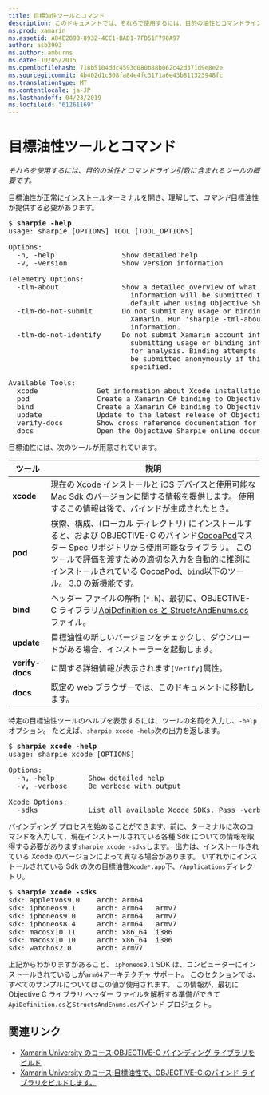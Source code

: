 ```yaml
---
title: 目標油性ツールとコマンド
description: このドキュメントでは、それらで使用するには、目的の油性とコマンドライン引数に含まれているツールの概要を示します。
ms.prod: xamarin
ms.assetid: A84E209B-8932-4CC1-BAD1-7FD51F798A97
author: asb3993
ms.author: amburns
ms.date: 10/05/2015
ms.openlocfilehash: 718b5104ddc4593d080b88b062c42d371d9e8e2e
ms.sourcegitcommit: 4b402d1c508fa84e4fc3171a6e43b811323948fc
ms.translationtype: MT
ms.contentlocale: ja-JP
ms.lasthandoff: 04/23/2019
ms.locfileid: "61261169"
---
```

# <a name="objective-sharpie-tools--commands"></a>目標油性ツールとコマンド

_それらを使用するには、目的の油性とコマンドライン引数に含まれるツールの概要です。_

<style type="text/css"> .terminal 青 {色: rgb(10,96,254);} .terminal 緑 {color: rgb(12,156,26);} .terminal マゼンタ {色: rgb(152,12,103);} </style>


目標油性が正常に[インストール](~/cross-platform/macios/binding/objective-sharpie/get-started.md)ターミナルを開き、理解して、<em>コマンド</em>目標油性が提供する必要があります。

<pre>$ <b>sharpie -help</b>
usage: sharpie [OPTIONS] TOOL [TOOL_OPTIONS]

Options:
  -h, -help                Show detailed help
  -v, -version             Show version information

Telemetry Options:
  -tlm-about               Show a detailed overview of what usage and binding
                             information will be submitted to Xamarin by
                             default when using Objective Sharpie.
  -tlm-do-not-submit       Do not submit any usage or binding information to
                             Xamarin. Run 'sharpie -tml-about' for more
                             information.
  -tlm-do-not-identify     Do not submit Xamarin account information when
                             submitting usage or binding information to Xamarin
                             for analysis. Binding attempts and usage data will
                             be submitted anonymously if this option is
                             specified.

Available Tools:
  xcode              Get information about Xcode installations and available SDKs.
  pod                Create a Xamarin C# binding to Objective-C CocoaPods
  bind               Create a Xamarin C# binding to Objective-C APIs
  update             Update to the latest release of Objective Sharpie
  verify-docs        Show cross reference documentation for [Verify] attributes
  docs               Open the Objective Sharpie online documentation</pre>

目標油性には、次のツールが用意されています。

|ツール|説明|
|--- |--- |
|**xcode**|現在の Xcode インストールと iOS デバイスと使用可能な Mac Sdk のバージョンに関する情報を提供します。 使用するこの情報は後で、バインドが生成されたとき。|
|**pod**|検索、構成、(ローカル ディレクトリ) にインストールすると、および OBJECTIVE-C のバインド[CocoaPod](https://cocoapods.org/)マスター Spec リポジトリから使用可能なライブラリ。 このツールで評価を渡すための適切な入力を自動的に推測にインストールされている CocoaPod、`bind`以下のツール。 3.0 の新機能です。|
|**bind**|ヘッダー ファイルの解析 (`*.h`)、最初に、OBJECTIVE-C ライブラリ[ApiDefinition.cs と StructsAndEnums.cs](~/cross-platform/macios/binding/objective-sharpie/platform/apidefinitions-structsandenums.md)ファイル。|
|**update**|目標油性の新しいバージョンをチェックし、ダウンロードがある場合、インストーラーを起動します。|
|**verify-docs**|に関する詳細情報が表示されます`[Verify]`属性。|
|**docs**|既定の web ブラウザーでは、このドキュメントに移動します。|

特定の目標油性ツールのヘルプを表示するには、ツールの名前を入力し、`-help`オプション。 たとえば、`sharpie xcode -help`次の出力を返します。

<pre>$ <b>sharpie xcode -help</b>
usage: sharpie xcode [OPTIONS]

Options:
  -h, -help        Show detailed help
  -v, -verbose     Be verbose with output

Xcode Options:
  -sdks            List all available Xcode SDKs. Pass -verbose for more details.</pre>

バインディング プロセスを始めることができます、前に、ターミナルに次のコマンドを入力して、現在インストールされている各種 Sdk についての情報を取得する必要があります`sharpie xcode -sdks`します。 出力は、インストールされている Xcode のバージョンによって異なる場合があります。 いずれかにインストールされている Sdk の次の目標油性`Xcode*.app`下、`/Applications`ディレクトリ。

<pre>$ <b>sharpie xcode -sdks</b>
<span class="terminal-blue">sdk:</span> appletvos9.0    <span class="terminal-green">arch:</span> arm64
<span class="terminal-blue">sdk:</span> iphoneos9.1     <span class="terminal-green">arch:</span> arm64   armv7
<span class="terminal-blue">sdk:</span> iphoneos9.0     <span class="terminal-green">arch:</span> arm64   armv7
<span class="terminal-blue">sdk:</span> iphoneos8.4     <span class="terminal-green">arch:</span> arm64   armv7
<span class="terminal-blue">sdk:</span> macosx10.11     <span class="terminal-green">arch:</span> x86_64  i386
<span class="terminal-blue">sdk:</span> macosx10.10     <span class="terminal-green">arch:</span> x86_64  i386
<span class="terminal-blue">sdk:</span> watchos2.0      <span class="terminal-green">arch:</span> armv7</pre>

上記からわかりますがあること、 `iphoneos9.1` SDK は、コンピューターにインストールされているしが`arm64`アーキテクチャ サポート。 このセクションでは、すべてのサンプルについてはこの値が使用されます。 この情報が、最初に Objective C ライブラリ ヘッダー ファイルを解析する準備ができて`ApiDefinition.cs`と`StructsAndEnums.cs`バインド プロジェクト。

## <a name="related-links"></a>関連リンク

- [Xamarin University のコース:OBJECTIVE-C バインディング ライブラリをビルド](https://university.xamarin.com/classes/track/all#building-an-objective-c-bindings-library)
- [Xamarin University のコース:目標油性で、OBJECTIVE-C のバインド ライブラリをビルドします。](https://university.xamarin.com/classes/track/all#build-an-objective-c-bindings-library-with-objective-sharpie)